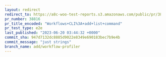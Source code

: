```yaml
---
layout: redirect
redirect_to: https://a8c-woo-test-reports.s3.amazonaws.com/public/pr/38816/e2e/index.html
pr_number: 38816
pr_title_encoded: "Workflows+CLI%3A+add+list+command"
pr_test_type: e2e
last_published: "2023-06-20 03:44:32 +0000"
commit_sha: 947d7132dc8885d9022e8349e690183bec7b9e4b
commit_message: "just strings"
branch_name: add/workflow-profiler
---
```

